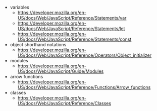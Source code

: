 - variables
  - https://developer.mozilla.org/en-US/docs/Web/JavaScript/Reference/Statements/var
  - https://developer.mozilla.org/en-US/docs/Web/JavaScript/Reference/Statements/let
  - https://developer.mozilla.org/en-US/docs/Web/JavaScript/Reference/Statements/const
- object shorthand notations
  - https://developer.mozilla.org/en-US/docs/Web/JavaScript/Reference/Operators/Object_initializer
- modules
  - https://developer.mozilla.org/en-US/docs/Web/JavaScript/Guide/Modules
- arrow functions
  - https://developer.mozilla.org/en-US/docs/Web/JavaScript/Reference/Functions/Arrow_functions
- classes
  - https://developer.mozilla.org/en-US/docs/Web/JavaScript/Reference/Classes
